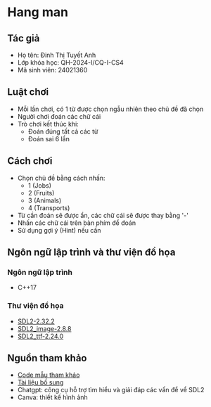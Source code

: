 # Hang man
## Tác giả
- Họ tên: Đinh Thị Tuyết Anh
- Lớp khóa học: QH-2024-I/CQ-I-CS4
- Mã sinh viên: 24021360
## Luật chơi
- Mỗi lần chơi, có 1 từ được chọn ngẫu nhiên theo chủ đề đã chọn
- Người chơi đoán các chữ cái 
- Trò chơi kết thúc khi:
    - Đoán đúng tất cả các từ
    - Đoán sai 6 lần
## Cách chơi
- Chọn chủ đề bằng cách nhấn:
    - 1 (Jobs)
    - 2 (Fruits)
    - 3 (Animals)
    - 4 (Transports)
- Từ cần đoán sẽ được ẩn, các chữ cái sẽ được thay bằng '-'
- Nhấn các chữ cái trên bàn phím để đoán
- Sử dụng gợi ý (Hint) nếu cần
## Ngôn ngữ lập trình và thư viện đồ họa
### Ngôn ngữ lập trình
- C++17
### Thư viện đồ họa
- [SDL2-2.32.2](https://github.com/libsdl-org/SDL/releases/tag/release-2.32.2)
- [SDL2_image-2.8.8](https://github.com/libsdl-org/SDL_image/releases/tag/release-2.8.8)
- [SDL2_ttf-2.24.0](https://github.com/libsdl-org/SDL_ttf/releases/tag/release-2.24.0)
## Nguồn tham khảo
- [Code mẫu tham khảo](https://cdn-files.uet.vnu.edu.vn/uet/account_1/attachments/539143/HangMan_1_0.cpp?response-content-disposition=inline%3B%20filename%3D%22HangMan_1_0.cpp%22%3B%20filename%2A%3DUTF-8%27%27HangMan%255F1%255F0.cpp&X-Amz-Algorithm=AWS4-HMAC-SHA256&X-Amz-Credential=2tMJEhYESPRCATfnry88%2F20250516%2Fus-east-1%2Fs3%2Faws4_request&X-Amz-Date=20250516T135037Z&X-Amz-Expires=86400&X-Amz-SignedHeaders=host&X-Amz-Signature=430ae43b93b57d5f73e71538dbdfa2170cdb42b7c4c5815f41c7d305f75be4fc)
- [Tài liệu bố sung](https://docs.google.com/document/d/1FZ3jTqHxtyZznNWiJmmve0zYu_aSliUqLP2OsMcdehQ/edit?tab=t.0)
- Chatgpt: công cụ hỗ trợ tìm hiểu và giải đáp các vấn đề về SDL2 
- Canva: thiết kế hình ảnh
